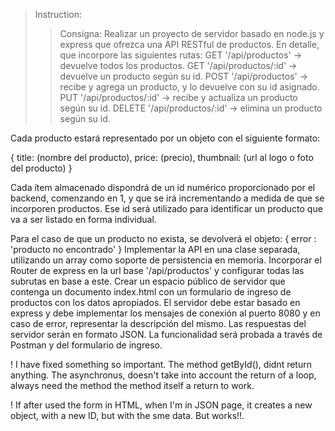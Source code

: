 > Instruction: 
>> Consigna: Realizar un proyecto de servidor basado en node.js y express que ofrezca una API RESTful de productos. En detalle, que incorpore las siguientes rutas:
GET '/api/productos' -> devuelve todos los productos.
GET '/api/productos/:id' -> devuelve un producto según su id.
POST '/api/productos' -> recibe y agrega un producto, y lo devuelve con su id asignado.
PUT '/api/productos/:id' -> recibe y actualiza un producto según su id.
DELETE '/api/productos/:id' -> elimina un producto según su id.


Cada producto estará representado por un objeto con el siguiente formato:

{
    title: (nombre del producto),
    price: (precio),
    thumbnail: (url al logo o foto del producto)
}

Cada ítem almacenado dispondrá de un id numérico proporcionado por el backend, comenzando en 1, y que se irá incrementando a medida de que se incorporen productos. Ese id será utilizado para identificar un producto que va a ser listado en forma individual.


Para el caso de que un producto no exista, se devolverá el objeto:
{ error : 'producto no encontrado' }
Implementar la API en una clase separada, utilizando un array como soporte de persistencia en memoria.
Incorporar el Router de express en la url base '/api/productos' y configurar todas las subrutas en base a este.
Crear un espacio público de servidor que contenga un documento index.html con un formulario de ingreso de productos con los datos apropiados.
El servidor debe estar basado en express y debe implementar los mensajes de conexión al puerto 8080 y en caso de error, representar la descripción del mismo.
Las respuestas del servidor serán en formato JSON. La funcionalidad será probada a través de Postman y del formulario de ingreso.





! I have fixed something so important. The method getById(), didnt return anything. The asynchronus, doesn't take into account the return of a loop, always need the method the method itself a return to work. 


! If after used the form in HTML, when I'm in JSON page, it creates a new object, with a new ID, but with the sme data. But works!!. 